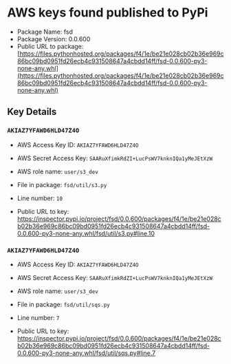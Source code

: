 # AWS keys found published to PyPi

* Package Name: fsd
* Package Version: 0.0.600
* Public URL to package: [https://files.pythonhosted.org/packages/f4/1e/be21e028cb02b36e969c86bc09bd0951fd26ecb4c931508647a4cbdd14ff/fsd-0.0.600-py3-none-any.whl](https://files.pythonhosted.org/packages/f4/1e/be21e028cb02b36e969c86bc09bd0951fd26ecb4c931508647a4cbdd14ff/fsd-0.0.600-py3-none-any.whl)

## Key Details

### `AKIAZ7YFAWD6HLD47Z4O`

* AWS Access Key ID: `AKIAZ7YFAWD6HLD47Z4O`
* AWS Secret Access Key: `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` 
* AWS role name: `user/s3_dev`
* File in package: `fsd/util/s3.py`
* Line number: `10`

* Public URL to key: https://inspector.pypi.io/project/fsd/0.0.600/packages/f4/1e/be21e028cb02b36e969c86bc09bd0951fd26ecb4c931508647a4cbdd14ff/fsd-0.0.600-py3-none-any.whl/fsd/util/s3.py#line.10



### `AKIAZ7YFAWD6HLD47Z4O`

* AWS Access Key ID: `AKIAZ7YFAWD6HLD47Z4O`
* AWS Secret Access Key: `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` 
* AWS role name: `user/s3_dev`
* File in package: `fsd/util/sqs.py`
* Line number: `7`

* Public URL to key: https://inspector.pypi.io/project/fsd/0.0.600/packages/f4/1e/be21e028cb02b36e969c86bc09bd0951fd26ecb4c931508647a4cbdd14ff/fsd-0.0.600-py3-none-any.whl/fsd/util/sqs.py#line.7



